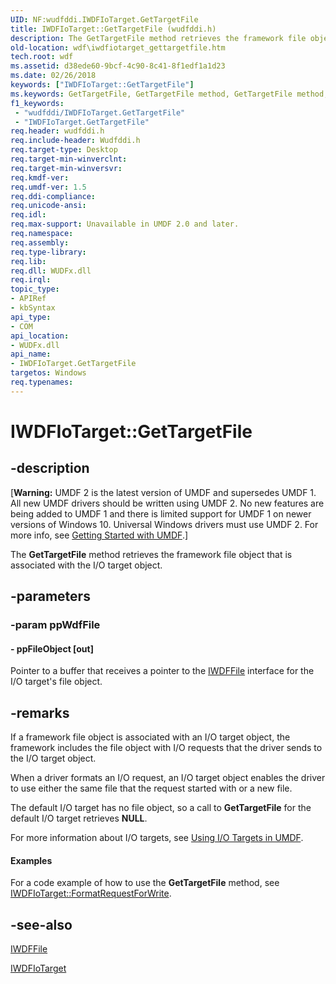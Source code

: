```yaml
---
UID: NF:wudfddi.IWDFIoTarget.GetTargetFile
title: IWDFIoTarget::GetTargetFile (wudfddi.h)
description: The GetTargetFile method retrieves the framework file object that is associated with the I/O target object.
old-location: wdf\iwdfiotarget_gettargetfile.htm
tech.root: wdf
ms.assetid: d38ede60-9bcf-4c90-8c41-8f1edf1a1d23
ms.date: 02/26/2018
keywords: ["IWDFIoTarget::GetTargetFile"]
ms.keywords: GetTargetFile, GetTargetFile method, GetTargetFile method,IWDFIoTarget interface, IWDFIoTarget interface,GetTargetFile method, IWDFIoTarget.GetTargetFile, IWDFIoTarget::GetTargetFile, UMDFIoTargetObjectRef_c31a719b-616e-4559-851a-a9f5c35bc9e5.xml, umdf.iwdfiotarget_gettargetfile, wdf.iwdfiotarget_gettargetfile, wudfddi/IWDFIoTarget::GetTargetFile
f1_keywords:
 - "wudfddi/IWDFIoTarget.GetTargetFile"
 - "IWDFIoTarget.GetTargetFile"
req.header: wudfddi.h
req.include-header: Wudfddi.h
req.target-type: Desktop
req.target-min-winverclnt: 
req.target-min-winversvr: 
req.kmdf-ver: 
req.umdf-ver: 1.5
req.ddi-compliance: 
req.unicode-ansi: 
req.idl: 
req.max-support: Unavailable in UMDF 2.0 and later.
req.namespace: 
req.assembly: 
req.type-library: 
req.lib: 
req.dll: WUDFx.dll
req.irql: 
topic_type:
- APIRef
- kbSyntax
api_type:
- COM
api_location:
- WUDFx.dll
api_name:
- IWDFIoTarget.GetTargetFile
targetos: Windows
req.typenames: 
---
```


# IWDFIoTarget::GetTargetFile


## -description


<p class="CCE_Message">[<b>Warning:</b> UMDF 2 is the latest version of UMDF and supersedes UMDF 1.  All new UMDF drivers should be written using UMDF 2.  No new features are being added to UMDF 1 and there is limited support for UMDF 1 on newer versions of Windows 10.  Universal Windows drivers must use UMDF 2.  For more info, see <a href="https://docs.microsoft.com/windows-hardware/drivers/wdf/getting-started-with-umdf-version-2">Getting Started with UMDF</a>.]

The <b>GetTargetFile</b> method retrieves the framework file object that is associated with the I/O target object.


## -parameters




### -param ppWdfFile






#### - ppFileObject [out]

Pointer to a buffer that receives a pointer to the <a href="https://docs.microsoft.com/windows-hardware/drivers/ddi/wudfddi/nn-wudfddi-iwdffile">IWDFFile</a> interface for the I/O target's file object.


## -remarks



If  a framework file object is associated with an I/O target object, the framework includes the file object  with I/O requests that  the driver sends to the I/O target object. 

When a driver formats an I/O request, an I/O target object enables the driver to use either the same file that the request started with or a new file.

The default I/O target has no file object, so a call to <b>GetTargetFile</b> for the default I/O target retrieves <b>NULL</b>. 

For more information about I/O targets, see <a href="https://docs.microsoft.com/windows-hardware/drivers/wdf/using-i-o-targets-in-umdf">Using I/O Targets in UMDF</a>.


#### Examples

For a code example of how to use the <b>GetTargetFile</b> method, see <a href="https://docs.microsoft.com/windows-hardware/drivers/ddi/wudfddi/nf-wudfddi-iwdfiotarget-formatrequestforwrite">IWDFIoTarget::FormatRequestForWrite</a>.

<div class="code"></div>



## -see-also




<a href="https://docs.microsoft.com/windows-hardware/drivers/ddi/wudfddi/nn-wudfddi-iwdffile">IWDFFile</a>



<a href="https://docs.microsoft.com/windows-hardware/drivers/ddi/wudfddi/nn-wudfddi-iwdfiotarget">IWDFIoTarget</a>
 

 

